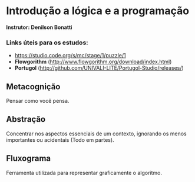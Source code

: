 # Introdução a lógica e a programação

**Instrutor: Denilson Bonatti**



### Links úteis para os estudos:

- https://studio.code.org/s/mc/stage/1/puzzle/1
- **Flowgorithm** (http://www.flowgorithm.org/download/index.html)
- **Portugol** (http://github.com/UNIVALI-LITE/Portugol-Studio/releases/)

## Metacognição

Pensar como você pensa.

## Abstração

Concentrar nos aspectos essenciais de um contexto, ignorando os menos importantes ou acidentais (Todo em partes).

## Fluxograma

Ferramenta utilizada para representar graficamente o algoritmo.
